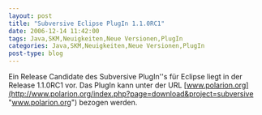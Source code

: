 ```yaml
---
layout: post
title: "Subversive Eclipse PlugIn 1.1.0RC1"
date: 2006-12-14 11:42:00
tags: Java,SKM,Neuigkeiten,Neue Versionen,PlugIn
categories: Java,SKM,Neuigkeiten,Neue Versionen,PlugIn
post-type: blog
---
```

Ein Release Candidate des Subversive PlugIn''s für Eclipse liegt in der Release 1.1.0RC1 vor. 
Das PlugIn kann unter der URL [www.polarion.org](http://www.polarion.org/index.php?page=download&project=subversive "www.polarion.org") bezogen werden.
